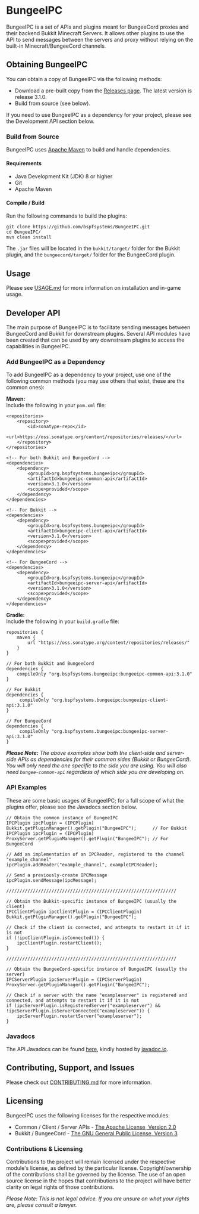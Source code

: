# BungeeIPC

BungeeIPC is a set of APIs and plugins meant for BungeeCord proxies and their backend Bukkit Minecraft Servers. It allows other plugins to use the API to send messages between the servers and proxy without relying on the built-in Minecraft/BungeeCord channels.

## Obtaining BungeeIPC

You can obtain a copy of BungeeIPC via the following methods:
- Download a pre-built copy from the [Releases page](https://github.com/bspfsystems/BungeeIPC/releases/latest/). The latest version is release 3.1.0.
- Build from source (see below).

If you need to use BungeeIPC as a dependency for your project, please see the Development API section below.

### Build from Source

BungeeIPC uses [Apache Maven](https://maven.apache.org/) to build and handle dependencies.

#### Requirements

- Java Development Kit (JDK) 8 or higher
- Git
- Apache Maven

#### Compile / Build

Run the following commands to build the plugins:
```
git clone https://github.com/bspfsystems/BungeeIPC.git
cd BungeeIPC/
mvn clean install
```

The `.jar` files will be located in the `bukkit/target/` folder for the Bukkit plugin, and the `bungeecord/target/` folder for the BungeeCord plugin.

## Usage

Please see [USAGE.md](USAGE.md) for more information on installation and in-game usage.

## Developer API

The main purpose of BungeeIPC is to facilitate sending messages between BungeeCord and Bukkit for downstream plugins. Several API modules have been created that can be used by any downstream plugins to access the capabilities in BungeeIPC.

### Add BungeeIPC as a Dependency

To add BungeeIPC as a dependency to your project, use one of the following common methods (you may use others that exist, these are the common ones):

**Maven:**<br />
Include the following in your `pom.xml` file:<br />
```
<repositories>
    <repository>
        <id>sonatype-repo</id>
        <url>https://oss.sonatype.org/content/repositories/releases/</url>
    </repository>
</repositories>

<!-- For both Bukkit and BungeeCord -->
<dependencies>
    <dependency>
        <groupId>org.bspfsystems.bungeeipc</groupId>
        <artifactId>bungeeipc-common-api</artifactId>
        <version>3.1.0</version>
        <scope>provided</scope>
    </dependency>
</dependencies>

<!-- For Bukkit -->
<dependencies>
    <dependency>
        <groupId>org.bspfsystems.bungeeipc</groupId>
        <artifactId>bungeeipc-client-api</artifactId>
        <version>3.1.0</version>
        <scope>provided</scope>
    </dependency>
</dependencies>

<!-- For BungeeCord -->
<dependencies>
    <dependency>
        <groupId>org.bspfsystems.bungeeipc</groupId>
        <artifactId>bungeeipc-server-api</artifactId>
        <version>3.1.0</version>
        <scope>provided</scope>
    </dependency>
</dependencies>
```

**Gradle:**<br />
Include the following in your `build.gradle` file:<br />
```
repositories {
    maven {
        url "https://oss.sonatype.org/content/repositories/releases/"
    }
}

// For both Bukkit and BungeeCord
dependencies {
    compileOnly "org.bspfsystems.bungeeipc:bungeeipc-common-api:3.1.0"
}

// For Bukkit
dependencies {
     compileOnly "org.bspfsystems.bungeeipc:bungeeipc-client-api:3.1.0"
}

// For BungeeCord
dependencies {
     compileOnly "org.bspfsystems.bungeeipc:bungeeipc-server-api:3.1.0"
}
```

_**Please Note:** The above examples show both the client-side and server-side APIs as dependencies for their common sides (Bukkit or BungeeCord). You will only need the one specific to the side you are using. You will also need `bungee-common-api` regardless of which side you are developing on._

### API Examples

These are some basic usages of BungeeIPC; for a full scope of what the plugins offer, please see the Javadocs section below.
```
// Obtain the common instance of BungeeIPC
IPCPlugin ipcPlugin = (IPCPlugin) Bukkit.getPluginManager().getPlugin("BungeeIPC");      // For Bukkit
IPCPlugin ipcPlugin = (IPCPlugin) ProxyServer.getPluginManager().getPlugin("BungeeIPC"); // For BungeeCord

// Add an implementation of an IPCReader, registered to the channel "example_channel"
ipcPlugin.addReader("example_channel", exampleIPCReader);

// Send a previously-create IPCMessage
ipcPlugin.sendMessage(ipcMessage);

////////////////////////////////////////////////////////////////

// Obtain the Bukkit-specific instance of BungeeIPC (usually the client)
IPCClientPlugin ipcClientPlugin = (IPCClientPlugin) Bukkit.getPluginManager().getPlugin("BungeeIPC");

// Check if the client is connected, and attempts to restart it if it is not
if (!ipcClientPlugin.isConnected()) {
    ipcClientPlugin.restartClient();
}

////////////////////////////////////////////////////////////////

// Obtain the BungeeCord-specific instance of BungeeIPC (usually the server)
IPCServerPlugin ipcServerPlugin = (IPCServerPlugin) ProxyServer.getPluginManager().getPlugin("BungeeIPC");

// Check if a server with the name "exampleserver" is registered and connected, and attempts to restart it if it is not
if (ipcServerPlugin.isRegisteredServer("exampleserver") && !ipcServerPlugin.isServerConnected("exampleserver")) {
    ipcServerPlugin.restartServer("exampleserver");
}
```

### Javadocs

The API Javadocs can be found [here](https://bspfsystems.org/docs/bungeeipc/), kindly hosted by [javadoc.io](https://javadoc.io/).

## Contributing, Support, and Issues

Please check out [CONTRIBUTING.md](CONTRIBUTING.md) for more information.

## Licensing

BungeeIPC uses the following licenses for the respective modules:
- Common / Client / Server APIs - [The Apache License, Version 2.0](https://apache.org/licenses/LICENSE-2.0.html)
- Bukkit / BungeeCord - [The GNU General Public License, Version 3](https://www.gnu.org/licenses/gpl-3.0.en.html)

### Contributions & Licensing

Contributions to the project will remain licensed under the respective module's license, as defined by the particular license. Copyright/ownership of the contributions shall be governed by the license. The use of an open source license in the hopes that contributions to the project will have better clarity on legal rights of those contributions.

_Please Note: This is not legal advice. If you are unsure on what your rights are, please consult a lawyer._
